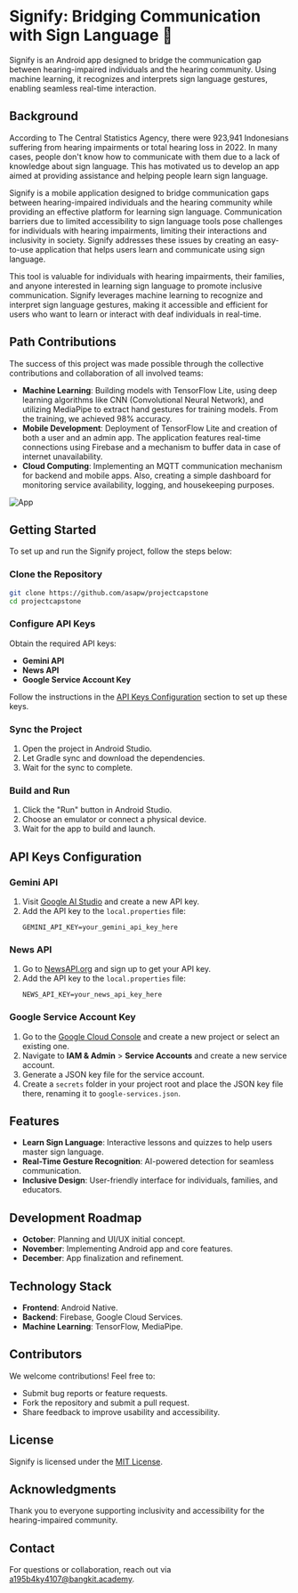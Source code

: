 # Signify: Bridging Communication with Sign Language 🤟

Signify is an Android app designed to bridge the communication gap between hearing-impaired individuals and the hearing community. Using machine learning, it recognizes and interprets sign language gestures, enabling seamless real-time interaction.

## Background
According to The Central Statistics Agency, there were 923,941 Indonesians suffering from hearing impairments or total hearing loss in 2022. In many cases, people don't know how to communicate with them due to a lack of knowledge about sign language. This has motivated us to develop an app aimed at providing assistance and helping people learn sign language. 

Signify is a mobile application designed to bridge communication gaps between hearing-impaired individuals and the hearing community while providing an effective platform for learning sign language. Communication barriers due to limited accessibility to sign language tools pose challenges for individuals with hearing impairments, limiting their interactions and inclusivity in society. Signify addresses these issues by creating an easy-to-use application that helps users learn and communicate using sign language. 

This tool is valuable for individuals with hearing impairments, their families, and anyone interested in learning sign language to promote inclusive communication. Signify leverages machine learning to recognize and interpret sign language gestures, making it accessible and efficient for users who want to learn or interact with deaf individuals in real-time.

## Path Contributions
The success of this project was made possible through the collective contributions and collaboration of all involved teams:

- **Machine Learning**: Building models with TensorFlow Lite, using deep learning algorithms like CNN (Convolutional Neural Network), and utilizing MediaPipe to extract hand gestures for training models. From the training, we achieved 98% accuracy.
- **Mobile Development**: Deployment of TensorFlow Lite and creation of both a user and an admin app. The application features real-time connections using Firebase and a mechanism to buffer data in case of internet unavailability.
- **Cloud Computing**: Implementing an MQTT communication mechanism for backend and mobile apps. Also, creating a simple dashboard for monitoring service availability, logging, and housekeeping purposes.


![App](https://github.com/user-attachments/assets/4c23c729-7e65-4d07-b674-22e8f98351fe)

## Getting Started
To set up and run the Signify project, follow the steps below:

### Clone the Repository
```bash
git clone https://github.com/asapw/projectcapstone
cd projectcapstone
```

### Configure API Keys
Obtain the required API keys:
- **Gemini API**
- **News API**
- **Google Service Account Key**

Follow the instructions in the [API Keys Configuration](#api-keys-configuration) section to set up these keys.

### Sync the Project
1. Open the project in Android Studio.
2. Let Gradle sync and download the dependencies.
3. Wait for the sync to complete.

### Build and Run
1. Click the "Run" button in Android Studio.
2. Choose an emulator or connect a physical device.
3. Wait for the app to build and launch.

## API Keys Configuration

### Gemini API
1. Visit [Google AI Studio](https://ai.google/) and create a new API key.
2. Add the API key to the `local.properties` file:
   ```properties
   GEMINI_API_KEY=your_gemini_api_key_here
   ```

### News API
1. Go to [NewsAPI.org](https://newsapi.org/) and sign up to get your API key.
2. Add the API key to the `local.properties` file:
   ```properties
   NEWS_API_KEY=your_news_api_key_here
   ```

### Google Service Account Key
1. Go to the [Google Cloud Console](https://console.cloud.google.com/) and create a new project or select an existing one.
2. Navigate to **IAM & Admin** > **Service Accounts** and create a new service account.
3. Generate a JSON key file for the service account.
4. Create a `secrets` folder in your project root and place the JSON key file there, renaming it to `google-services.json`.

## Features
- **Learn Sign Language**: Interactive lessons and quizzes to help users master sign language.
- **Real-Time Gesture Recognition**: AI-powered detection for seamless communication.
- **Inclusive Design**: User-friendly interface for individuals, families, and educators.

## Development Roadmap
- **October**: Planning and UI/UX initial concept.
- **November**: Implementing Android app and core features.
- **December**: App finalization and refinement.

## Technology Stack
- **Frontend**: Android Native.
- **Backend**: Firebase, Google Cloud Services.
- **Machine Learning**: TensorFlow, MediaPipe.

## Contributors
We welcome contributions! Feel free to:
- Submit bug reports or feature requests.
- Fork the repository and submit a pull request.
- Share feedback to improve usability and accessibility.

## License
Signify is licensed under the [MIT License](./LICENSE).

## Acknowledgments
Thank you to everyone supporting inclusivity and accessibility for the hearing-impaired community.

## Contact
For questions or collaboration, reach out via [a195b4ky4107@bangkit.academy](mailto:a195b4ky4107@bangkit.academy).

